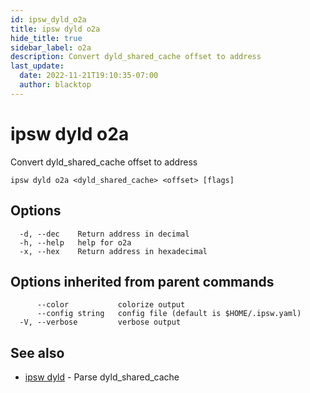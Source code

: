 ```yaml
---
id: ipsw_dyld_o2a
title: ipsw dyld o2a
hide_title: true
sidebar_label: o2a
description: Convert dyld_shared_cache offset to address
last_update:
  date: 2022-11-21T19:10:35-07:00
  author: blacktop
---
```

# ipsw dyld o2a

Convert dyld_shared_cache offset to address

```
ipsw dyld o2a <dyld_shared_cache> <offset> [flags]
```

## Options

```
  -d, --dec    Return address in decimal
  -h, --help   help for o2a
  -x, --hex    Return address in hexadecimal
```

## Options inherited from parent commands

```
      --color           colorize output
      --config string   config file (default is $HOME/.ipsw.yaml)
  -V, --verbose         verbose output
```

## See also

* [ipsw dyld](/docs/cli/dyld/ipsw_dyld)	 - Parse dyld_shared_cache

